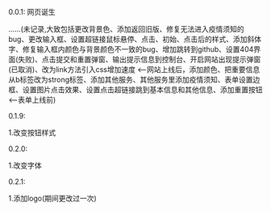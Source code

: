 0.0.1:
网页诞生

......(未记录,大致包括更改背景色、添加返回旧版、修复无法进入疫情须知的bug、更改输入框、设置超链接鼠标悬停、点击、初始、点击后的样式、添加斜体字、修复输入框内颜色与背景颜色不一致的bug、增加跳转到github、设置404界面(失败)、点击提交和重置弹窗、输出提示信息到控制台、开启网站出现提示弹窗(已取消)、改为link方法引入css增加速度 <--网站上线后，添加颜色、把重要信息从b标签改为strong标签、添加其他服务、其他服务里添加疫情须知、表单设置边框、设置图片点击效果、设置点击超链接跳到基本信息和其他信息、添加重置按钮 <--表单上线前)

0.1.9:

1.改变按钮样式

0.2.0:

1.改变字体

0.2.1:

1.添加logo(期间更改过一次)
